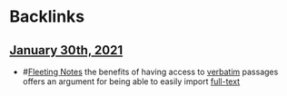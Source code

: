 
# Backlinks
## [January 30th, 2021](<January 30th, 2021.md>)
- #[Fleeting Notes](<Fleeting Notes.md>) the benefits of having access to [verbatim](<verbatim.md>) passages offers an argument for being able to easily import [full-text](<full-text.md>)

